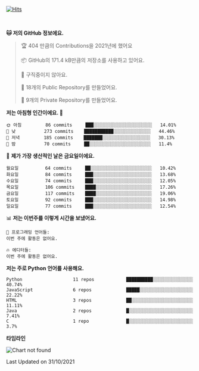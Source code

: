 [![Hits](https://hits.seeyoufarm.com/api/count/incr/badge.svg?url=https%3A%2F%2Fgithub.com%2FSoohan-Park&count_bg=%23000000&title_bg=%23828282&icon=gradle.svg&icon_color=%23FFFFFF&title=Visited&edge_flat=false)](https://hits.seeyoufarm.com)  

<br/>

<!--START_SECTION:waka-->
**🐱 저의 GitHub 정보에요.** 

> 🏆 404 만큼의 Contributions을 2021년에 했어요
 > 
> 📦 GitHub의 171.4 kB만큼의 저장소를 사용하고 있어요. 
 > 
> 🚫 구직중이지 않아요.
 > 
> 📜 18개의 Public Repository를 만들었어요. 
 > 
> 🔑 9개의 Private Repository를 만들었어요.  
 > 
**저는 아침형 인간이에요. 🐤** 

```text
🌞 아침         86 commits     ███░░░░░░░░░░░░░░░░░░░░░░   14.01% 
🌆 낮　         273 commits    ███████████░░░░░░░░░░░░░░   44.46% 
🌃 저녁         185 commits    ███████░░░░░░░░░░░░░░░░░░   30.13% 
🌙 밤　         70 commits     ██░░░░░░░░░░░░░░░░░░░░░░░   11.4%

```
📅 **제가 가장 생산적인 날은 금요일이에요.** 

```text
월요일          64 commits     ██░░░░░░░░░░░░░░░░░░░░░░░   10.42% 
화요일          84 commits     ███░░░░░░░░░░░░░░░░░░░░░░   13.68% 
수요일          74 commits     ███░░░░░░░░░░░░░░░░░░░░░░   12.05% 
목요일          106 commits    ████░░░░░░░░░░░░░░░░░░░░░   17.26% 
금요일          117 commits    ████░░░░░░░░░░░░░░░░░░░░░   19.06% 
토요일          92 commits     ███░░░░░░░░░░░░░░░░░░░░░░   14.98% 
일요일          77 commits     ███░░░░░░░░░░░░░░░░░░░░░░   12.54%

```


📊 **저는 이번주를 이렇게 시간을 보냈어요.** 

```text
💬 프로그래밍 언어들: 
이번 주에 활동은 없어요.

🔥 에디터들: 
이번 주에 활동은 없어요.

```

**저는 주로 Python 언어를 사용해요.** 

```text
Python                   11 repos            ██████████░░░░░░░░░░░░░░░   40.74% 
JavaScript               6 repos             █████░░░░░░░░░░░░░░░░░░░░   22.22% 
HTML                     3 repos             ██░░░░░░░░░░░░░░░░░░░░░░░   11.11% 
Java                     2 repos             █░░░░░░░░░░░░░░░░░░░░░░░░   7.41% 
C                        1 repo              █░░░░░░░░░░░░░░░░░░░░░░░░   3.7%

```


**타임라인**

![Chart not found](https://raw.githubusercontent.com/Soohan-Park/Soohan-Park/master/charts/bar_graph.png) 


 Last Updated on 31/10/2021
<!--END_SECTION:waka-->
